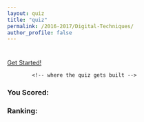 ```yaml
---
layout: quiz
title: "quiz"
permalink: /2016-2017/Digital-Techniques/
author_profile: false
---
```

<div id="main" role="main">
<h1 class="quizName"><!-- where the quiz name goes --></h1>

<div class="quizArea">
            <div class="quizHeader">
                <!-- where the quiz main copy goes -->
 <a class="btn  startQuiz" href="#">Get Started!</a>
</div>

            <!-- where the quiz gets built -->
</div>

<div class="quizResults">
<h3 class="quizScore">You Scored: <span><!-- where the quiz score goes --></span></h3>

<h3 class="quizLevel"><strong>Ranking:</strong> <span><!-- where the quiz ranking level goes --></span></h3>

<div class="quizResultsCopy">
<!-- where the quiz result copy goes -->
</div>
</div>
</div>

<script src="{{ base_path }}/assets/js/quiz/jquery.js"></script>
<script src="{{ base_path }}/assets/js/quiz/slickQuiz-config.js"></script>
<script src="{{ base_path }}/assets/js/quiz/slickQuiz.js"></script>
<script src="{{ base_path }}/assets/js/quiz/master.js"></script>

